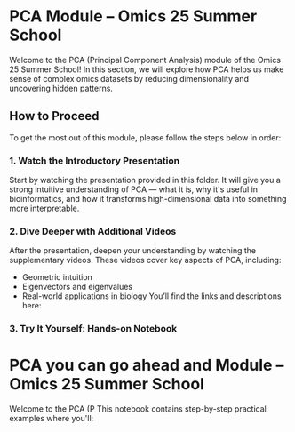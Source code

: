 # PCA Module – Omics 25 Summer School
Welcome to the PCA (Principal Component Analysis) module of the Omics 25 Summer School! In this section, we will explore how PCA helps us make sense of complex omics datasets by reducing dimensionality and uncovering hidden patterns.

## How to Proceed
To get the most out of this module, please follow the steps below in order:

### 1. Watch the Introductory Presentation
Start by watching the presentation provided in this folder. It will give you a strong intuitive understanding of PCA — what it is, why it's useful in bioinformatics, and how it transforms high-dimensional data into something more interpretable.

### 2. Dive Deeper with Additional Videos
After the presentation, deepen your understanding by watching the supplementary videos. These videos cover key aspects of PCA, including:
* Geometric intuition
* Eigenvectors and eigenvalues
* Real-world applications in biology
You’ll find the links and descriptions here:

### 3. Try It Yourself: Hands-on Notebook
# PCA you can go ahead and Module – Omics 25 Summer School
Welcome to the PCA (P This notebook contains step-by-step practical examples where you'll:
